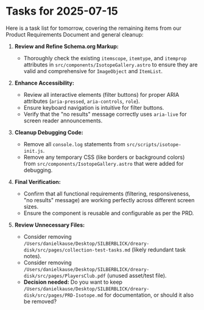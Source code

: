 # Tasks for 2025-07-15

Here is a task list for tomorrow, covering the remaining items from our Product Requirements Document and general cleanup:

1.  **Review and Refine Schema.org Markup:**
    *   Thoroughly check the existing `itemscope`, `itemtype`, and `itemprop` attributes in `src/components/IsotopeGallery.astro` to ensure they are valid and comprehensive for `ImageObject` and `ItemList`.

2.  **Enhance Accessibility:**
    *   Review all interactive elements (filter buttons) for proper ARIA attributes (`aria-pressed`, `aria-controls`, `role`).
    *   Ensure keyboard navigation is intuitive for filter buttons.
    *   Verify that the "no results" message correctly uses `aria-live` for screen reader announcements.

3.  **Cleanup Debugging Code:**
    *   Remove all `console.log` statements from `src/scripts/isotope-init.js`.
    *   Remove any temporary CSS (like borders or background colors) from `src/components/IsotopeGallery.astro` that were added for debugging.

4.  **Final Verification:**
    *   Confirm that all functional requirements (filtering, responsiveness, "no results" message) are working perfectly across different screen sizes.
    *   Ensure the component is reusable and configurable as per the PRD.

5.  **Review Unnecessary Files:**
    *   Consider removing `/Users/danielkause/Desktop/SILBERBLICK/dreary-disk/src/pages/collection-test-tasks.md` (likely redundant task notes).
    *   Consider removing `/Users/danielkause/Desktop/SILBERBLICK/dreary-disk/src/pages/PlayersClub.pdf` (unused asset/test file).
    *   **Decision needed:** Do you want to keep `/Users/danielkause/Desktop/SILBERBLICK/dreary-disk/src/pages/PRD-Isotope.md` for documentation, or should it also be removed?